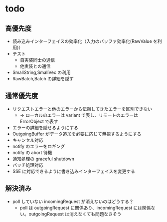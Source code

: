# todo

## 高優先度

- 読み込みインターフェイスの効率化（入力のバッファ効率化(RawValue を利用)）
- テスト
  - 自実装同士の通信
  - 他実装との通信
- SmallString,SmallVec の利用
- RawBatch,Batch の詳細を隠す

## 通常優先度

- リクエストエラーと他のエラーから伝搬してきたエラーを区別できない
  - → ローカルのエラーは variant で表し、リモートのエラーは ErrorObject で表す
- エラーの詳細を隠せるようにする
- OutgoingBuffer がデータ追加を必要に応じて無視するようにする
- キャンセル対応
- notify のエラーをロギング
- notify の abort 待機
- 通知処理の graceful shutdown
- バッチ処理対応
- SSE に対応できるように書き込みインターフェイスを変更する

## 解決済み

- poll していない incomingRequest が消えないのはどうする？
  - poll は outgoingRequest に関係あり、incomingRequest には関係ない。outgoingRequest は消えなくても問題なさそう
